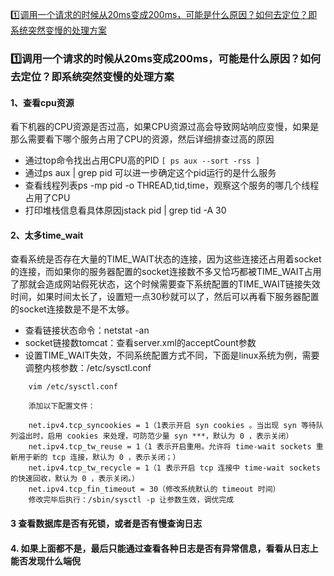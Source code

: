 <!-- GFM-TOC -->

[1️⃣调用一个请求的时候从20ms变成200ms，可能是什么原因？如何去定位？即系统突然变慢的处理方案](#1️⃣调用一个请求的时候从20ms变成200ms，可能是什么原因？如何去定位？即系统突然变慢的处理方案)

<!-- GFM-TOC -->

### 1️⃣调用一个请求的时候从20ms变成200ms，可能是什么原因？如何去定位？即系统突然变慢的处理方案

#### 1、查看cpu资源

看下机器的CPU资源是否过高，如果CPU资源过高会导致网站响应变慢，如果是那么需要看下哪个服务占用了CPU的资源，然后详细排查过高的原因

- 通过top命令找出占用CPU高的PID `[ ps aux --sort -rss ]`
- 通过ps aux | grep pid 可以进一步确定这个pid运行的是什么服务
- 查看线程列表ps -mp pid -o THREAD,tid,time，观察这个服务的哪几个线程占用了CPU
- 打印堆栈信息看具体原因jstack pid | grep tid -A 30

#### 2、太多time_wait

查看系统是否存在大量的TIME_WAIT状态的连接，因为这些连接还占用着socket的连接，而如果你的服务器配置的socket连接数不多又恰巧都被TIME_WAIT占用了那就会造成网站假死状态，这个时候需要查下系统配置的TIME_WAIT链接失效时间，如果时间太长了，设置短一点30秒就可以了，然后可以再看下服务器配置的socket连接数是不是不太够。

- 查看链接状态命令：netstat -an
- socket链接数tomcat：查看server.xml的acceptCount参数
- 设置TIME_WAIT失效，不同系统配置方式不同，下面是linux系统为例，需要调整内核参数：/etc/sysctl.conf

```shell
	vim /etc/sysctl.conf
	 
	添加以下配置文件：
	 
	net.ipv4.tcp_syncookies = 1（1表示开启 syn cookies 。当出现 syn 等待队列溢出时，启用 cookies 来处理，可防范少量 syn ***，默认为 0 ，表示关闭）
	net.ipv4.tcp_tw_reuse = 1（1 表示开启重用。允许将 time-wait sockets 重新用于新的 tcp 连接，默认为 0 ，表示关闭；）
	net.ipv4.tcp_tw_recycle = 1（1 表示开启 tcp 连接中 time-wait sockets 的快速回收，默认为 0 ，表示关闭。）
	net.ipv4.tcp_fin_timeout = 30（修改系统默认的 timeout 时间）
	修改完毕后执行：/sbin/sysctl -p 让参数生效，调优完成

```

#### 3 查看数据库是否有死锁，或者是否有慢查询日志

#### 4. 如果上面都不是，最后只能通过查看各种日志是否有异常信息，看看从日志上能否发现什么端倪

